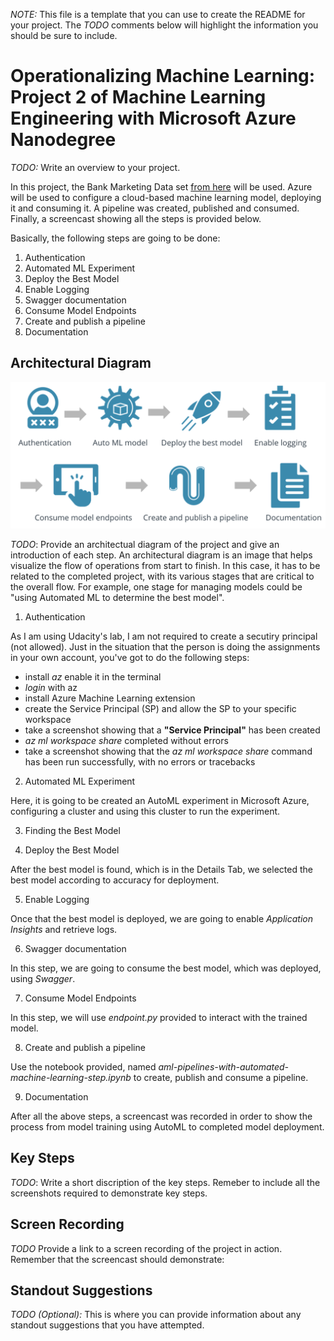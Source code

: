 *NOTE:* This file is a template that you can use to create the README for your project. 
The *TODO* comments below will highlight the information you should be sure to include.


# Operationalizing Machine Learning: Project 2 of Machine Learning Engineering with Microsoft Azure Nanodegree

*TODO:* Write an overview to your project.

In this project, the Bank Marketing Data set [from here](https://archive.ics.uci.edu/ml/datasets/bank+marketing) will be used.
Azure will be used to configure a cloud-based machine learning model, deploying it and consuming it. 
A pipeline was created, published and consumed.
Finally, a screencast showing all the steps is provided below.

Basically, the following steps are going to be done:

1. Authentication
2. Automated ML Experiment
3. Deploy the Best Model
4. Enable Logging
5. Swagger documentation
6. Consume Model Endpoints
7. Create and publish a pipeline
8. Documentation





## Architectural Diagram

![Project Main Steps](./stepsproject2.png?raw=true)

*TODO*: Provide an architectual diagram of the project and give an introduction of each step. 
An architectural diagram is an image that helps visualize the flow of operations from start to finish. 
In this case, it has to be related to the completed project, 
with its various stages that are critical to the overall flow. 
For example, one stage for managing models could be "using Automated ML to determine the best model". 

1. Authentication

As I am using Udacity's lab, I am not required to create a secutiry principal (not allowed).
Just in the situation that the person is doing the assignments in your own account, you've got to do the following steps:

- install *az* enable it in the terminal
- *login* with az
- install Azure Machine Learning extension
- create the Service Principal (SP) and allow the SP to your specific workspace
- take a screenshot showing that a **"Service Principal"** has been created
- *az ml workspace share* completed without errors
- take a screenshot showing that the *az ml workspace share* command has been run successfully, with no errors or tracebacks


2. Automated ML Experiment

Here, it is going to be created an AutoML experiment in Microsoft Azure, configuring a cluster and using this cluster to run the experiment.


3. Finding the Best Model



4. Deploy the Best Model

After the best model is found, which is in the Details Tab, we selected the best model according to accuracy for deployment. 


5. Enable Logging

Once that the best model is deployed, we are going to enable *Application Insights* and retrieve logs.


6. Swagger documentation

In this step, we are going to consume the best model, which was deployed, using *Swagger*.



7. Consume Model Endpoints


In this step, we will use *endpoint.py* provided to interact with the trained model.


8. Create and publish a pipeline

Use the notebook provided, named *aml-pipelines-with-automated-machine-learning-step.ipynb* to create, publish and consume a pipeline.

9. Documentation

After all the above steps, a screencast was recorded in order to show the process from model training using AutoML to completed model deployment.

## Key Steps
*TODO*: Write a short discription of the key steps. 
Remeber to include all the screenshots required to demonstrate key steps. 

## Screen Recording
*TODO* Provide a link to a screen recording of the project in action. 
Remember that the screencast should demonstrate:

## Standout Suggestions
*TODO (Optional):* This is where you can provide information about any standout suggestions 
that you have attempted.



